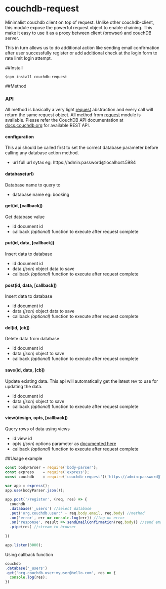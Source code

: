 # couchdb-request
Minimalist couchdb client on top of request.
Unlike other couchdb-client, this module expose the powerful request object to enable chaining. 
This make it easy to use it as a proxy between client (browser) and couchDB server. 


This in turn allows us to do additional action like sending email confirmation after user successfully register or add additional check at the login form to rate limit login attempt.


##Install

    $npm install couchdb-request


##Method

### API
All method is basically a very light [request](https://www.npmjs.com/package/request) abstraction and every call will
return the same request object. All method from [request](https://www.npmjs.com/package/request) module is available.
Please refer the CouchDB API documentation at [docs.couchdb.org](http://docs.couchdb.org/en/1.6.1/http-api.html) for available
REST API.

#### configuration
This api should be called first to set the correct database parameter
before calling any database action method.
- url full url sytax eg: https://admin:password@localhost:5984


#### database(url)
Database name to query to
- database name eg: booking


#### get(id, [callback])
Get database value
- id document id
- callback *(optional)* function to execute after request complete


#### put(id, data, [callback])
Insert data to database
- id document id
- data *(json)* object data to save
- callback *(optional)* function to execute after request complete

#### post(id, data, [callback])
Insert data to database
- id document id
- data *(json)* object data to save
- callback *(optional)* function to execute after request complete


#### del(id, [cb])
Delete data from database
- id document id
- data *(json)* object to save 
- callback *(optional)* function to execute after request complete

#### save(id, data, [cb])
Update existing data. This api will automatically get the latest rev to use for updating the data.
- id document id
- data *(json)* object to save
- callback *(optional)* function to execute after request complete


#### view(design, opts, [callback])
Query rows of data using views
- id view id
- opts *(json)* options parameter as [documented here](http://docs.couchdb.org/en/1.6.1/api/ddoc/views.html)
- callback *(optional)* function to execute after request complete

##Usage example
```javascript
const bodyParser = require('body-parser');
const express    = require('express');
const couchdb    = require('couchdb-request')('https://admin:password@localhost:5984');
    
var app = express();
app.use(bodyParser.json());

app.post('/register', (req, res) => {
  couchdb
  .database('_users') //select database
  .put('org.couchdb.user:' + req.body.email, req.body) //method
  .on('error', err => console.log(err)) //log on error
  .on('response', result => sendEmailConfirmation(req.body)) //send email on success
  .pipe(res) //stream to browser
      
})

app.listen(3000);
```


Using callback function

```javascript
couchdb
.database('_users')
.get('org.couchdb.user:myuser@hello.com', res => {
  console.log(res);
})
```
